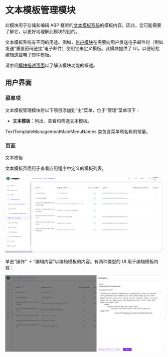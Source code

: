 # 文本模板管理模块

此模块用于存储和编辑 ABP 框架的[文本模板系统](https://docs.abp.io/en/abp/latest/Text-Templating)的模板内容。因此，您可能需要了解它，以更好地理解此模块的目的。

文本模板系统有不同的用途。例如，[账户模块](https://docs.abp.io/en/commercial/7.0/modules/Account)在需要向用户发送电子邮件时（例如发送“重置密码链接”电子邮件）使用它来定义模板。此模块提供了 UI，以便轻松编辑这些电子邮件模板。

请参阅[模块描述页面](https://commercial.abp.io/modules/Volo.TextTemplateManagement)以了解该模块功能的概述。

用户界面
--------------

### 菜单项

文本模板管理模块将以下项目添加到“主”菜单，位于“管理”菜单项下：

* **文本模板**：列出、查看和筛选文本模板。

TextTemplateManagementMainMenuNames 类包含菜单项名称的常量。

### 页面

文本模板

文本模板页面用于查看应用程序中定义的模板列表。

![文本模板页面用于查看模板列表](./images/text-template.png)

单击“操作” -> “编辑内容”以编辑模板的内容。有两种类型的 UI 用于编辑模板内容：

![编辑模板内容](./images/text-template-edit.png)
